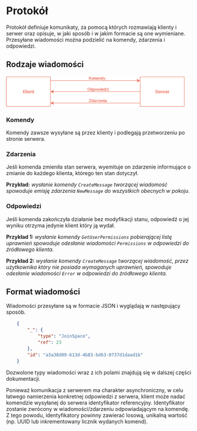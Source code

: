 # Protokół

Protokół definiuje komunikaty, za pomocą których rozmawiają klienty i serwer oraz opisuje, w jaki sposób i w jakim formacie są one wymieniane. Przesyłane wiadomości można podzielić na komendy, zdarzenia i odpowiedzi.

## Rodzaje wiadomości

![Schemat](img/protocol.png)

### Komendy

Komendy zawsze wysyłane są przez klienty i podlegają przetworzeniu po stronie serwera. 

### Zdarzenia

Jeśli komenda zmieniła stan serwera, wyemituje on zdarzenie informujące o zmianie do każdego klienta, którego ten stan dotyczył. 

**Przykład:** *wysłanie komendy `CreateMessage` tworzącej wiadomość spowoduje emisję zdarzenia `NewMessage` do wszystkich obecnych w pokoju*.

### Odpowiedzi

Jeśli komenda zakończyła działanie bez modyfikacji stanu, odpowiedź o jej wyniku otrzyma jedynie klient który ją wydał.

**Przykład 1:** *wysłanie komendy `GetUserPermissions` pobierającej listę uprawnień spowoduje odesłanie wiadomości `Permissions` w odpowiedzi do źródłowego klienta.*

**Przykład 2:** *wysłanie komendy `CreateMessage` tworzącej wiadomość, przez użytkownika który nie posiada wymaganych uprawnień, spowoduje odesłanie wiadomości `Error` w odpowiedzi do źródłowego klienta.*

## Format wiadomości

Wiadomości przesyłane są w formacie JSON i wyglądają w następujący sposób.

```json
    {
	    "_": {
		    "type": "JoinSpace",
		    "ref": 23
	    },
	    "id": "a3a38d09-613d-4b83-bd63-0737d1daad1b"
    }
```

Dozwolone typy wiadomości wraz z ich polami znajdują się w dalszej części dokumentacji.

Ponieważ komunikacja z serwerem ma charakter asynchroniczny, w celu łatwego namierzenia konkretnej odpowiedzi z serwera, klient może nadać komendzie wysyłanej do serwera identyfikator referencyjny. Identyfikator zostanie zwrócony w wiadomości/zdarzeniu odpowiadającym na komendę. Z tego powodu, identyfikatory powinny zawierać losową, unikalną wartość (np. UUID lub inkrementowany licznik wydanych komend).